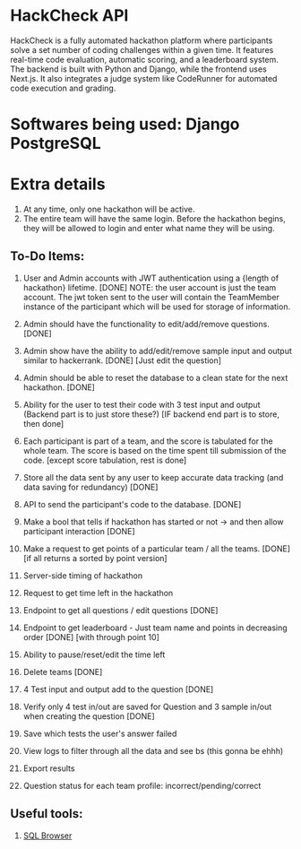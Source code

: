 # HackCheck API
 HackCheck is a fully automated hackathon platform where participants solve a set number of coding challenges within a given time. It features real-time code evaluation, automatic scoring, and a leaderboard system. The backend is built with Python and Django, while the frontend uses Next.js. It also integrates a judge system like CodeRunner for automated code execution and grading.

# Softwares being used: Django PostgreSQL

# Extra details
1. At any time, only one hackathon will be active.
2. The entire team will have the same login. Before the hackathon begins, they will be allowed to login and enter what name they will be using.

## To-Do Items:
1. User and Admin accounts with JWT authentication using a {length of hackathon} lifetime. [DONE]
NOTE: the user account is just the team account. The jwt token sent to the user will contain the TeamMember instance of the participant which will be used for storage of information.
2. Admin should have the functionality to edit/add/remove questions. [DONE]
3. Admin show have the ability to add/edit/remove sample input and output similar to hackerrank. [DONE] [Just edit the question]
4. Admin should be able to reset the database to a clean state for the next hackathon. [DONE]
5. Ability for the user to test their code with 3 test input and output (Backend part is to just store these?) [IF backend end part is to store, then done]
6. Each participant is part of a team, and the score is tabulated for the whole team. The score is based on the time spent till submission of the code. [except score tabulation, rest is done]
7. Store all the data sent by any user to keep accurate data tracking (and data saving for redundancy) [DONE]
8. API to send the participant's code to the database. [DONE]

9. Make a bool that tells if hackathon has started or not -> and then allow participant interaction [DONE]
10. Make a request to get points of a particular team / all the teams. [DONE] [if all returns a sorted by point version]
11. Server-side timing of hackathon
12. Request to get time left in the hackathon
13. Endpoint to get all questions / edit questions [DONE]
14. Endpoint to get leaderboard - Just team name and points in decreasing order [DONE] [with through point 10]
15. Ability to pause/reset/edit the time left
16. Delete teams [DONE]
17. 4 Test input and output add to the question [DONE]
18. Verify only 4 test in/out are saved for Question and 3 sample in/out when creating the question [DONE]
19. Save which tests the user's answer failed
20. View logs to filter through all the data and see bs (this gonna be ehhh)
21. Export results
22. Question status for each team profile: incorrect/pending/correct

## Useful tools:
1. [SQL Browser](https://sqlitebrowser.org/dl/)